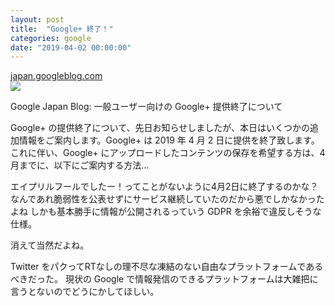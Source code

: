 ```yaml
---
layout: post
title:  "Google+ 終了！"
categories: google
date: "2019-04-02 00:00:00"
---
```


<div class="card">
  <a href="https://japan.googleblog.com/2019/02/google.html"></a>
  <div class="card__header">
    <a href="https://japan.googleblog.com/2019/02/google.html">japan.googleblog.com</a>
  </div>
  <div class="card__image">
    <img src="http://2.bp.blogspot.com/-7bZ5EziliZQ/VynIS9F7OAI/AAAAAAAASQ0/BJFntXCAntstZe6hQuo5KTrhi5Dyz9yHgCK4B/s1600/googlelogo_color_200x200.png">
  </div>
  <div class="card__title">
    <p>
Google Japan Blog: 一般ユーザー向けの Google+ 提供終了について
</p>
  </div>
  <div class="card__description">
    <p>Google+ の提供終了について、先日お知らせしましたが、本日はいくつかの追加情報をご案内します。Google+ は 2019 年 4 月 2 日に提供を終了致します。これに伴い、Google+ にアップロードしたコンテンツの保存を希望する方は、4月までに、以下にご案内する方法...</p>
  </div>
</div>

エイプリルフールでしたー！ってことがないように4月2日に終了するのかな？
なんであれ脆弱性を公表せずにサービス継続していたのだから悪でしかなかったよね
しかも基本勝手に情報が公開されるっていう GDPR を余裕で違反しそうな仕様。

消えて当然だよね。

Twitter をパクってRTなしの理不尽な凍結のない自由なプラットフォームであるべきだった。
現状の Google で情報発信のできるプラットフォームは大雑把に言うとないのでどうにかしてほしい。
